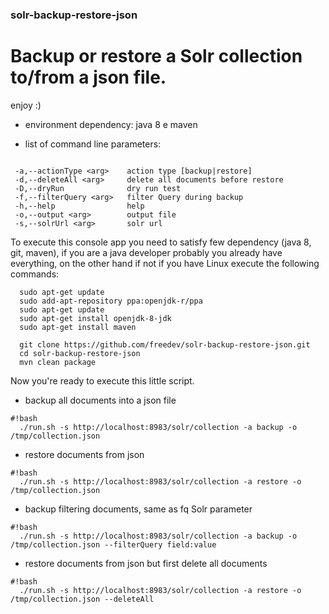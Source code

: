 ### solr-backup-restore-json

# Backup or restore a Solr collection to/from a json file.

enjoy :)

- environment dependency: java 8 e maven

- list of command line parameters:

```

 -a,--actionType <arg>    action type [backup|restore]
 -d,--deleteAll <arg>     delete all documents before restore
 -D,--dryRun              dry run test
 -f,--filterQuery <arg>   filter Query during backup
 -h,--help                help
 -o,--output <arg>        output file
 -s,--solrUrl <arg>       solr url

```


To execute this console app you need to satisfy few dependency (java 8, git, maven), if you are a java developer probably you already have everything, on the other hand if not if you have Linux execute the following commands:

```
  sudo apt-get update
  sudo add-apt-repository ppa:openjdk-r/ppa
  sudo apt-get update
  sudo apt-get install openjdk-8-jdk
  sudo apt-get install maven
  
  git clone https://github.com/freedev/solr-backup-restore-json.git
  cd solr-backup-restore-json
  mvn clean package
```

Now you're ready to execute this little script.

- backup all documents into a json file

```
#!bash
  ./run.sh -s http://localhost:8983/solr/collection -a backup -o /tmp/collection.json

```

- restore documents from json

```
#!bash
  ./run.sh -s http://localhost:8983/solr/collection -a restore -o /tmp/collection.json 

```

- backup filtering documents, same as fq Solr parameter

```
#!bash
  ./run.sh -s http://localhost:8983/solr/collection -a backup -o /tmp/collection.json --filterQuery field:value

```

- restore documents from json but first delete all documents

```
#!bash
  ./run.sh -s http://localhost:8983/solr/collection -a restore -o /tmp/collection.json --deleteAll

```
